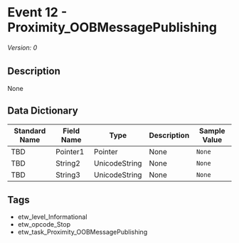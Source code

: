 # Event 12 - Proximity_OOBMessagePublishing
###### Version: 0

## Description
None

## Data Dictionary
|Standard Name|Field Name|Type|Description|Sample Value|
|---|---|---|---|---|
|TBD|Pointer1|Pointer|None|`None`|
|TBD|String2|UnicodeString|None|`None`|
|TBD|String3|UnicodeString|None|`None`|

## Tags
* etw_level_Informational
* etw_opcode_Stop
* etw_task_Proximity_OOBMessagePublishing